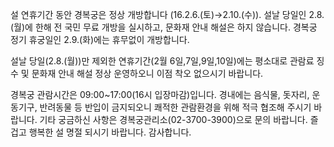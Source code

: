 설 연휴기간 동안 경복궁은 정상 개방합니다 (16.2.6.(토)→2.10.(수)). 설날 당일인 2.8.(월)에 한해 전 국민 무료 개방을 실시하고, 문화재 안내 해설은 하지 않습니다. 경복궁 정기 휴궁일인 2.9.(화)에는 휴무없이 개방합니다.

설날 당일(2.8.(월))만 제외한 연휴기간(2월 6일,7일,9일,10일)에는 평소대로 관람료 징수 및 문화재 안내 해설 정상 운영하오니 이점 착오 없으시기 바랍니다.

경복궁 관람시간은 09:00~17:00(16시 입장마감)입니다. 경내에는 음식물, 돗자리, 운동기구, 반려동물 등 반입이 금지되오니 쾌적한 관람환경을 위해 적극 협조해 주시기 바랍니다. 기타 궁금하신 사항은 경복궁관리소(02-3700-3900)으로 문의 바랍니다. 즐겁고 행복한 설 명절 되시기 바랍니다. 감사합니다.